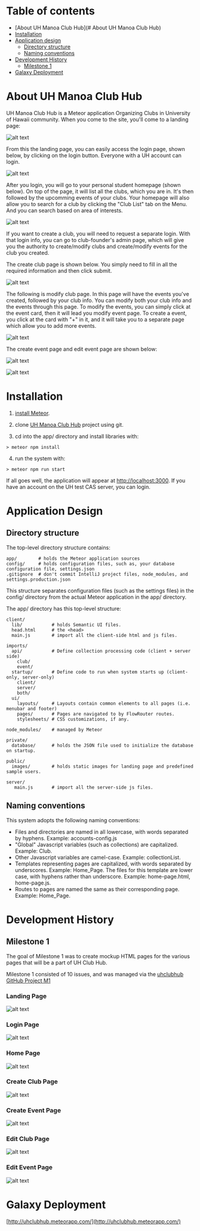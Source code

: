 # Table of contents

* [About UH Manoa Club Hub](# About UH Manoa Club Hub)
* [Installation](#installation)
* [Application design](#application-design)
  * [Directory structure](#directory-structure)
  * [Naming conventions](#naming-conventions)
* [Development History](#development-history)
  * [Milestone 1](#milestone-1)
* [Galaxy Deployment](#galaxy-deployment)

# About UH Manoa Club Hub

UH Manoa Club Hub is a Meteor application Organizing Clubs in University of Hawaii community. When you come to the site, you'll come to a landing page:

![alt text](https://github.com/uhclubhub/uhclubhub.github.io/raw/master/images/landing-page.png "Landing Page")

From this the landing page, you can easily access the login page, shown below, by clicking on the login button. Everyone with a UH account can login. 

![alt text](https://github.com/uhclubhub/uhclubhub.github.io/raw/master/images/login-page.png "Login Page")

After you login, you will go to your personal student homepage (shown below). On top of the page, it will list all the clubs, which you are in. It's then followed by the upcomming events of your clubs. Your homepage will also allow you to search for a club by clicking the "Club List" tab on the Menu. And you can search based on area of interests.

![alt text](https://github.com/uhclubhub/uhclubhub.github.io/raw/master/images/home-page.png "Home Page")

If you want to create a club, you will need to request a separate login. With that login info, you can go to club-founder's admin page, which will give you the authority to create/modify clubs and create/modify events for the club you created. 

The create club page is shown below. You simply need to fill in all the required information and then click submit. 

![alt text](https://github.com/uhclubhub/uhclubhub.github.io/raw/master/images/add-club-page.png "Create Club Page")

The following is modify club page. In this page will have the events you've created, followed by your club info. You can modify both your club info and the events through this page. To modify the events, you can simply click at the event card, then it will lead you modify event page. To create a event, you click at the card with "+" in it, and it will take you to a separate page which allow you to add more events.

![alt text](https://github.com/uhclubhub/uhclubhub.github.io/raw/master/images/edit-club.png "Edit Club Page")

The create event page and edit event page are shown below:

![alt text](https://github.com/uhclubhub/uhclubhub.github.io/raw/master/images/create-event.png "Create Event Page")
  
![alt text](https://github.com/uhclubhub/uhclubhub.github.io/raw/master/images/edit-event.png "Edit Event Page")

# Installation

1. [install Meteor](https://www.meteor.com/install).

1. clone [UH Manoa Club Hub](https://github.com/ics-software-engineering/meteor-application-template/archive/master.zip) project using git.
  
3. cd into the app/ directory and install libraries with:

```
> meteor npm install
```

4.  run the system with:

```
> meteor npm run start
```

If all goes well, the application will appear at [http://localhost:3000](http://localhost:3000). If you have an account on the UH test CAS server, you can login.  

# Application Design

## Directory structure

The top-level directory structure contains:

```
app/        # holds the Meteor application sources
config/     # holds configuration files, such as, your database configuration file, settings.json
.gitignore  # don't commit IntelliJ project files, node_modules, and settings.production.json
```

This structure separates configuration files (such as the settings files) in the config/ directory from the actual Meteor application in the app/ directory.

The app/ directory has this top-level structure:

```
client/
  lib/           # holds Semantic UI files.
  head.html      # the <head>
  main.js        # import all the client-side html and js files. 

imports/
  api/           # Define collection processing code (client + server side)
    club/
    event/
  startup/       # Define code to run when system starts up (client-only, server-only)
    client/        
    server/ 
    both/
  ui/
    layouts/     # Layouts contain common elements to all pages (i.e. menubar and footer)
    pages/       # Pages are navigated to by FlowRouter routes.
    stylesheets/ # CSS customizations, if any.

node_modules/    # managed by Meteor

private/
  database/      # holds the JSON file used to initialize the database on startup.

public/          
  images/        # holds static images for landing page and predefined sample users.
  
server/
   main.js       # import all the server-side js files.
```
 
## Naming conventions

This system adopts the following naming conventions:

  * Files and directories are named in all lowercase, with words separated by hyphens. Example: accounts-config.js
  * "Global" Javascript variables (such as collections) are capitalized. Example: Club.
  * Other Javascript variables are camel-case. Example: collectionList.
  * Templates representing pages are capitalized, with words separated by underscores. Example: Home_Page. The files for this template are lower case, with hyphens rather than underscore. Example: home-page.html, home-page.js.
  * Routes to pages are named the same as their corresponding page. Example: Home_Page.

# Development History

## Milestone 1

The goal of Milestone 1 was to create mockup HTML pages for the various pages that will be a part of UH Club Hub.

Milestone 1 consisted of 10 issues, and was managed via the [uhclubhub GitHub Project M1](https://github.com/uhclubhub/uhclubhub/projects/1)

### Landing Page
![alt text](https://github.com/uhclubhub/uhclubhub.github.io/raw/master/images/landing-page.png "Landing Page")

### Login Page
![alt text](https://github.com/uhclubhub/uhclubhub.github.io/raw/master/images/login-page.png "Login Page")

### Home Page
![alt text](https://github.com/uhclubhub/uhclubhub.github.io/raw/master/images/home-page.png "Home Page")

### Create Club Page
![alt text](https://github.com/uhclubhub/uhclubhub.github.io/raw/master/images/add-club-page.png "Create Club Page")

### Create Event Page
![alt text](https://github.com/uhclubhub/uhclubhub.github.io/raw/master/images/create-event.png "Create Event Page")

### Edit Club Page
![alt text](https://github.com/uhclubhub/uhclubhub.github.io/raw/master/images/edit-club.png "Edit Club Page")

### Edit Event Page
![alt text](https://github.com/uhclubhub/uhclubhub.github.io/raw/master/images/edit-event.png "Edit Event Page")

# Galaxy Deployment

[http://uhclubhub.meteorapp.com/](http://uhclubhub.meteorapp.com/)
